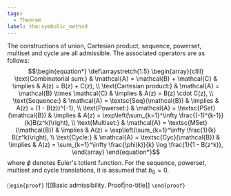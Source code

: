 ```yaml
---
tags:
  - Theorem
label: thm:symbolic_method
---
```

The constructions of union, Cartesian product, sequence, powerset, multiset and cycle are all admissible. The associated operators are as follows:
$$\begin{equation*}
\def\arraystretch{1.5}
\begin{array}{cllll}
\text{Combinatorial sum:} & \mathcal{A} = \mathcal{B} + \mathcal{C} & \implies & A(z) = B(z) + C(z), \\
\text{Cartesian product:} & \mathcal{A} = \mathcal{B} \times \mathcal{C} & \implies & A(z) = B(z) \cdot C(z), \\
\text{Sequence:} & \mathcal{A} = \textsc{Seq}(\mathcal{B}) & \implies & A(z) = (1 - B(z))^{-1}, \\
\text{Powerset:} & \mathcal{A} = \textsc{PSet}(\mathcal{B}) & \implies & A(z) = \exp\left(\sum_{k=1}^\infty \frac{(-1)^{k-1}}{k}B(z^k)\right), \\
\text{Multiset:} & \mathcal{A} = \textsc{MSet}(\mathcal{B}) & \implies & A(z) = \exp\left(\sum_{k=1}^\infty \frac{1}{k} B(z^k)\right), \\
\text{Cycle:} & \mathcal{A} = \textsc{Cyc}(\mathcal{B}) & \implies & A(z) = \sum_{k=1}^\infty \frac{\phi(k)}{k} \log \frac{1}{1 - B(z^k)},
\end{array}
\end{equation*}$$
where $\phi$ denotes Euler's totient function.
For the sequence, powerset, multiset and cycle translations, it is assumed that $b_0 = 0$.

`egin{proof}`
![[Basic admissibility. Proof|no-title]]
`\end{proof}`
